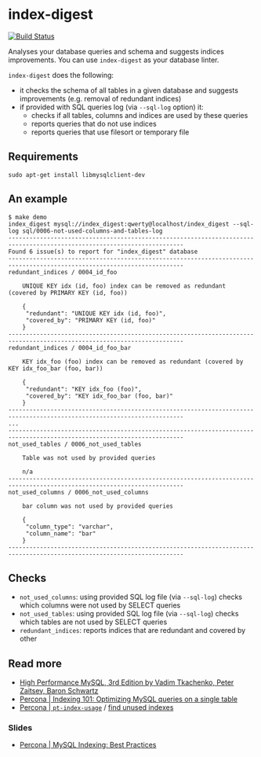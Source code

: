 # index-digest

[![Build Status](https://travis-ci.org/macbre/index-digest.svg?branch=master)](https://travis-ci.org/macbre/index-digest)

Analyses your database queries and schema and suggests indices improvements. You can use `index-digest` as your database linter.

`index-digest` does the following:

* it checks the schema of all tables in a given database and suggests improvements (e.g. removal of redundant indices)
* if provided with SQL queries log (via `--sql-log` option) it:
  * checks if all tables, columns and indices are used by these queries
  * reports queries that do not use indices
  * reports queries that use filesort or temporary file

## Requirements

```
sudo apt-get install libmysqlclient-dev
```

## An example

```
$ make demo
index_digest mysql://index_digest:qwerty@localhost/index_digest --sql-log sql/0006-not-used-columns-and-tables-log
------------------------------------------------------------------------------------------------------------------------
Found 6 issue(s) to report for "index_digest" database
------------------------------------------------------------------------------------------------------------------------
redundant_indices / 0004_id_foo

	UNIQUE KEY idx (id, foo) index can be removed as redundant (covered by PRIMARY KEY (id, foo))

	{
	 "redundant": "UNIQUE KEY idx (id, foo)",
	 "covered_by": "PRIMARY KEY (id, foo)"
	}
------------------------------------------------------------------------------------------------------------------------
redundant_indices / 0004_id_foo_bar

	KEY idx_foo (foo) index can be removed as redundant (covered by KEY idx_foo_bar (foo, bar))

	{
	 "redundant": "KEY idx_foo (foo)",
	 "covered_by": "KEY idx_foo_bar (foo, bar)"
	}
------------------------------------------------------------------------------------------------------------------------
...
------------------------------------------------------------------------------------------------------------------------
not_used_tables / 0006_not_used_tables

	Table was not used by provided queries

	n/a
------------------------------------------------------------------------------------------------------------------------
not_used_columns / 0006_not_used_columns

	bar column was not used by provided queries

	{
	 "column_type": "varchar",
	 "column_name": "bar"
	}
------------------------------------------------------------------------------------------------------------------------
```

## Checks

* `not_used_columns`: using provided SQL log file (via `--sql-log`) checks which columns were not used by SELECT queries
* `not_used_tables`: using provided SQL log file (via `--sql-log`) checks which tables are not used by SELECT queries
* `redundant_indices`: reports indices that are redundant and covered by other

## Read more

* [High Performance MySQL, 3rd Edition by Vadim Tkachenko, Peter Zaitsev, Baron Schwartz](https://www.safaribooksonline.com/library/view/high-performance-mysql/9781449332471/ch05.html)
* [Percona | Indexing 101: Optimizing MySQL queries on a single table](https://www.percona.com/blog/2015/04/27/indexing-101-optimizing-mysql-queries-on-a-single-table/)
* [Percona | `pt-index-usage`](https://www.percona.com/doc/percona-toolkit/LATEST/pt-index-usage.html) / [find unused indexes](https://www.percona.com/blog/2012/06/30/find-unused-indexes/)

### Slides

* [Percona | MySQL Indexing: Best Practices](https://www.percona.com/files/presentations/WEBINAR-MySQL-Indexing-Best-Practices.pdf)
